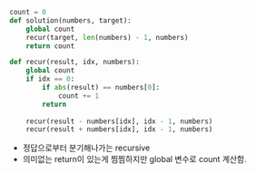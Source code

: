``` python
count = 0
def solution(numbers, target):
    global count
    recur(target, len(numbers) - 1, numbers)
    return count 

def recur(result, idx, numbers):
    global count
    if idx == 0:
        if abs(result) == numbers[0]:
            count += 1
        return 
    
    recur(result - numbers[idx], idx - 1, numbers)
    recur(result + numbers[idx], idx - 1, numbers)
```
- 정답으로부터 분기해나가는 recursive
- 의미없는 return이 있는게 찜찜하지만 global 변수로 count 계산함.